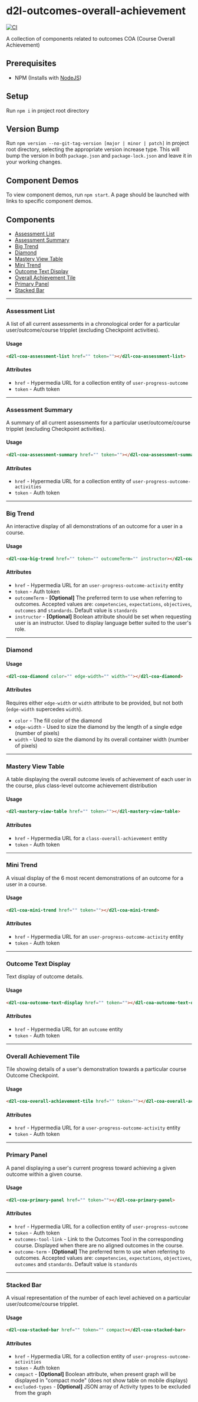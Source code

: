 # d2l-outcomes-overall-achievement

[![CI][CI Badge]][CI Workflows]

A collection of components related to outcomes COA (Course Overall Achievement)

## Prerequisites

- NPM (Installs with [NodeJS](https://nodejs.org))

## Setup

Run `npm i` in project root directory

## Version Bump

Run `npm version --no-git-tag-version [major | minor | patch]` in project
root directory, selecting the appropriate version increase type. This will bump
the version in both `package.json` and `package-lock.json` and leave it in your
working changes.

## Component Demos

To view component demos, run `npm start`. A page should be launched with links
to specific component demos.

## Components

- [Assessment List](#assessment-list)
- [Assessment Summary](#assessment-summary)
- [Big Trend](#big-trend)
- [Diamond](#diamond)
- [Mastery View Table](#mastery-view-table)
- [Mini Trend](#mini-trend)
- [Outcome Text Display](#outcome-text-display)
- [Overall Achievement Tile](#overall-achievement-tile)
- [Primary Panel](#primary-panel)
- [Stacked Bar](#stacked-bar)

---

### Assessment List

A list of all current assessments in a chronological order for a particular
user/outcome/course tripplet (excluding Checkpoint activities).

#### Usage

```html
<d2l-coa-assessment-list href="" token=""></d2l-coa-assessment-list>
```

#### Attributes

- `href` - Hypermedia URL for a collection entity of `user-progress-outcome`
- `token` - Auth token

---

### Assessment Summary

A summary of all current assessments for a particular user/outcome/course
tripplet (excluding Checkpoint activities).

#### Usage

```html
<d2l-coa-assessment-summary href="" token=""></d2l-coa-assessment-summary>
```

#### Attributes

- `href` - Hypermedia URL for a collection entity of
`user-progress-outcome-activities`
- `token` - Auth token

---

### Big Trend

An interactive display of all demonstrations of an outcome for a user in a
course.

#### Usage

```html
<d2l-coa-big-trend href="" token="" outcomeTerm="" instructor></d2l-coa-big-trend>
```

#### Attributes

- `href` - Hypermedia URL for an `user-progress-outcome-activity` entity
- `token` - Auth token
- `outcomeTerm` - **[Optional]** The preferred term to use when referring to
outcomes. Accepted values are: `competencies`, `expectations`, `objectives`,
`outcomes` and `standards`. Default value is `standards`
- `instructor` - **[Optional]** Boolean attribute should be set when requesting
user is an instructor. Used to display language better suited to the user's
role.

---

### Diamond

#### Usage

```html
<d2l-coa-diamond color="" edge-width="" width=""></d2l-coa-diamond>
```

#### Attributes

Requires either `edge-width` or `width` attribute to be provided, but not both
(`edge-width` supercedes `width`).

- `color` - The fill color of the diamond
- `edge-width` - Used to size the diamond by the length of a single edge
(number of pixels)
- `width` - Used to size the diamond by its overall container width
(number of pixels)

---

### Mastery View Table

A table displaying the overall outcome levels of achievement of each user in the
course, plus class-level outcome achievement distribution

#### Usage

```html
<d2l-mastery-view-table href="" token=""></d2l-mastery-view-table>
```

#### Attributes

- `href` - Hypermedia URL for a `class-overall-achievement` entity
- `token` - Auth token

---

### Mini Trend

A visual display of the 6 most recent demonstrations of an outcome for a user in
a course.

#### Usage

```html
<d2l-coa-mini-trend href="" token=""></d2l-coa-mini-trend>
```

#### Attributes

- `href` - Hypermedia URL for an `user-progress-outcome-activity` entity
- `token` - Auth token

---

### Outcome Text Display

Text display of outcome details.

#### Usage

```html
<d2l-coa-outcome-text-display href="" token=""></d2l-coa-outcome-text-display>
```

#### Attributes

- `href` - Hypermedia URL for an `outcome` entity
- `token` - Auth token

---

### Overall Achievement Tile

Tile showing details of a user's demonstration towards a particular course
Outcome Checkpoint.

#### Usage

```html
<d2l-coa-overall-achievement-tile href="" token=""></d2l-coa-overall-achievement-tile>
```

#### Attributes

- `href` - Hypermedia URL for a `user-progress-outcome-activity` entity
- `token` - Auth token

---

### Primary Panel

A panel displaying a user's current progress toward achieving a given outcome
within a given course.

#### Usage

```html
<d2l-coa-primary-panel href="" token=""></d2l-coa-primary-panel>
```

#### Attributes

- `href` - Hypermedia URL for a collection entity of `user-progress-outcome`
- `token` - Auth token
- `outcomes-tool-link` - Link to the Outcomes Tool in the corresponding course.
Displayed when there are no aligned outcomes in the course.
- `outcome-term` - **[Optional]** The preferred term to use when referring to
outcomes. Accepted values are: `competencies`, `expectations`, `objectives`,
`outcomes` and `standards`. Default value is `standards`

---

### Stacked Bar

A visual representation of the number of each level achieved on a particular
user/outcome/course tripplet.

#### Usage

```html
<d2l-coa-stacked-bar href="" token="" compact></d2l-coa-stacked-bar>
```

#### Attributes

- `href` - Hypermedia URL for a collection entity of
`user-progress-outcome-activities`
- `token` - Auth token
- `compact` - **[Optional]** Boolean attribute, when present graph will be
displayed in "compact mode" (does not show table on mobile displays)
- `excluded-types` - **[Optional]** JSON array of Activity types to be excluded
from the graph

<!-- links -->
[CI Badge]: https://github.com/Brightspace/d2l-outcomes-overall-achievement/workflows/CI/badge.svg?branch=master
[CI Workflows]: https://github.com/Brightspace/d2l-outcomes-overall-achievement/actions?query=workflow%3ACI+branch%3Amaster
